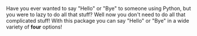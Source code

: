 Have you ever wanted to say "Hello" or "Bye" to someone using Python, but you were to lazy to do all that stuff?
Well now you don't need to do all that complicated stuff!
 With this package you can say "Hello" or "Bye" in a wide variety of **four** options!